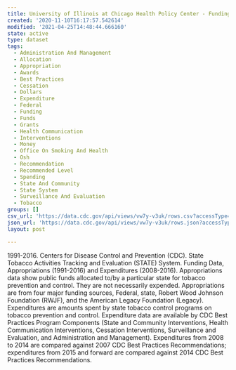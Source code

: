 ```yaml
---
title: University of Illinois at Chicago Health Policy Center - Funding
created: '2020-11-10T16:17:57.542614'
modified: '2021-04-25T14:48:44.666160'
state: active
type: dataset
tags:
  - Administration And Management
  - Allocation
  - Appropriation
  - Awards
  - Best Practices
  - Cessation
  - Dollars
  - Expenditure
  - Federal
  - Funding
  - Funds
  - Grants
  - Health Communication
  - Interventions
  - Money
  - Office On Smoking And Health
  - Osh
  - Recommendation
  - Recommended Level
  - Spending
  - State And Community
  - State System
  - Surveillance And Evaluation
  - Tobacco
groups: []
csv_url: 'https://data.cdc.gov/api/views/vw7y-v3uk/rows.csv?accessType=DOWNLOAD'
json_url: 'https://data.cdc.gov/api/views/vw7y-v3uk/rows.json?accessType=DOWNLOAD'
layout: post

---
```

1991-2016. Centers for Disease Control and Prevention (CDC). State Tobacco Activities Tracking and Evaluation (STATE) System.  Funding Data, Appropriations (1991-2016) and Expenditures (2008-2016).  Appropriations data show public funds allocated to/by a particular state for tobacco prevention and control.  They are not necessarily expended.  Appropriations are from four major funding sources, Federal, state, Robert Wood Johnson Foundation (RWJF), and the American Legacy Foundation (Legacy).  Expenditures are amounts spent by state tobacco control programs on tobacco prevention and control.  Expenditure data are available by CDC Best Practices Program Components (State and Community Interventions, Health Communication Interventions, Cessation Interventions, Surveillance and Evaluation, and Administration and Management). Expenditures from 2008 to 2014 are compared against 2007 CDC Best Practices Recommendations; expenditures from 2015 and forward are compared against 2014 CDC Best Practices Recommendations.
